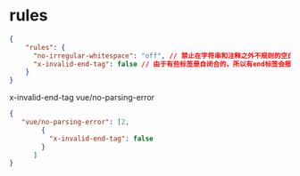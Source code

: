 # rules

```json
{
    "rules": {
      "no-irregular-whitespace": "off", // 禁止在字符串和注释之外不规则的空白
      "x-invalid-end-tag": false // 由于有些标签是自闭合的，所以有end标签会报错
    }
}
```

 x-invalid-end-tag  vue/no-parsing-error

```json
{
   "vue/no-parsing-error": [2, 
        { 
          "x-invalid-end-tag": false 
        }
      ]
}
```